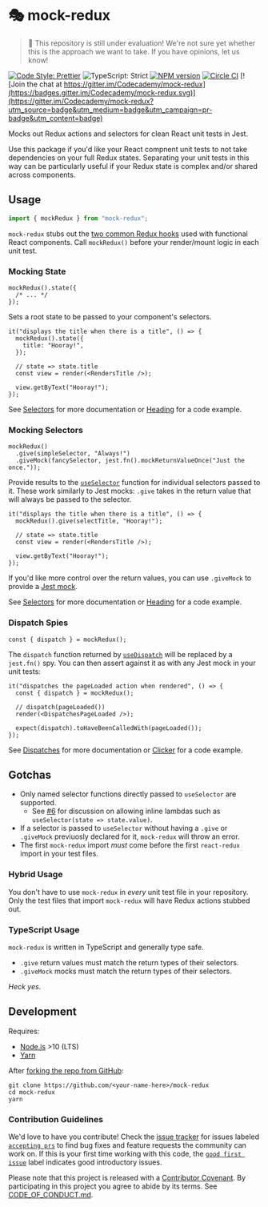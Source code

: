 # 🎭 mock-redux

> 🚧 This repository is still under evaluation!
> We're not sure yet whether this is the approach we want to take.
> If you have opinions, let us know!

[![Code Style: Prettier](https://img.shields.io/badge/code_style-prettier-brightgreen.svg)](https://prettier.io)
![TypeScript: Strict](https://img.shields.io/badge/typescript-strict-brightgreen.svg)
[![NPM version](https://badge.fury.io/js/mock-redux.svg)](http://badge.fury.io/js/mock-redux)
[![Circle CI](https://img.shields.io/circleci/build/github/Codecademy/mock-redux.svg)](https://circleci.com/gh/Codecademy/mock-redux)
[![Join the chat at https://gitter.im/Codecademy/mock-redux](https://badges.gitter.im/Codecademy/mock-redux.svg)](https://gitter.im/Codecademy/mock-redux?utm_source=badge&utm_medium=badge&utm_campaign=pr-badge&utm_content=badge)

Mocks out Redux actions and selectors for clean React unit tests in Jest.

Use this package if you'd like your React compnent unit tests to not take dependencies on your full Redux states.
Separating your unit tests in this way can be particularly useful if your Redux state is complex and/or shared across components.

## Usage

```js
import { mockRedux } from "mock-redux";
```

`mock-redux` stubs out the [two common Redux hooks](https://react-redux.js.org/api/hooks) used with functional React components.
Call `mockRedux()` before your render/mount logic in each unit test.

### Mocking State

```tsx
mockRedux().state({
  /* ... */
});
```

Sets a root state to be passed to your component's selectors.

```tsx
it("displays the title when there is a title", () => {
  mockRedux().state({
    title: "Hooray!",
  });

  // state => state.title
  const view = render(<RendersTitle />);

  view.getByText("Hooray!");
});
```

See [Selectors](./docs/Selectors.md) for more documentation or [Heading](./docs/examples/Heading/Heading.test.tsx) for a code example.

### Mocking Selectors

```tsx
mockRedux()
  .give(simpleSelector, "Always!")
  .giveMock(fancySelector, jest.fn().mockReturnValueOnce("Just the once."));
```

Provide results to the [`useSelector`](https://react-redux.js.org/api/hooks#useselector) function for individual selectors passed to it.
These work similarly to Jest mocks: `.give` takes in the return value that will always be passed to the selector.

```tsx
it("displays the title when there is a title", () => {
  mockRedux().give(selectTitle, "Hooray!");

  // state => state.title
  const view = render(<RendersTitle />);

  view.getByText("Hooray!");
});
```

If you'd like more control over the return values, you can use `.giveMock` to provide a [Jest mock](https://jestjs.io/docs/en/mock-functions.html).

See [Selectors](./docs/Selectors.md) for more documentation or [Heading](./docs/examples/Heading/Heading.test.tsx) for a code example.

### Dispatch Spies

```tsx
const { dispatch } = mockRedux();
```

The `dispatch` function returned by [`useDispatch`](https://react-redux.js.org/api/hooks#usedispatch) will be replaced by a `jest.fn()` spy.
You can then assert against it as with any Jest mock in your unit tests:

```tsx
it("dispatches the pageLoaded action when rendered", () => {
  const { dispatch } = mockRedux();

  // dispatch(pageLoaded())
  render(<DispatchesPageLoaded />);

  expect(dispatch).toHaveBeenCalledWith(pageLoaded());
});
```

See [Dispatches](./docs/Dispatches.md) for more documentation or [Clicker](./docs/examples/Clicker/Clicker.test.tsx) for a code example.

## Gotchas

- Only named selector functions directly passed to `useSelector` are supported.
  - See [#6](https://github.com/Codecademy/mock-redux/issues/6) for discussion on allowing inline lambdas such as `useSelector(state => state.value)`.
- If a selector is passed to `useSelector` without having a `.give` or `.giveMock` previuosly declared for it, `mock-redux` will throw an error.
- The first `mock-redux` import _must_ come before the first `react-redux` import in your test files.

### Hybrid Usage

You don't have to use `mock-redux` in _every_ unit test file in your repository.
Only the test files that import `mock-redux` will have Redux actions stubbed out.

### TypeScript Usage

`mock-redux` is written in TypeScript and generally type safe.

- `.give` return values must match the return types of their selectors.
- `.giveMock` mocks must match the return types of their selectors.

_Heck yes._

## Development

Requires:

- [Node.js](https://nodejs.org) >10 (LTS)
- [Yarn](https://yarnpkg.com/en)

After [forking the repo from GitHub](https://help.github.com/articles/fork-a-repo):

```
git clone https://github.com/<your-name-here>/mock-redux
cd mock-redux
yarn
```

### Contribution Guidelines

We'd love to have you contribute!
Check the [issue tracker](https://github.com/Codecademy/mock-redux/issues) for issues labeled [`accepting prs`](https://github.com/Codecademy/mock-redux/issues?utf8=%E2%9C%93&q=is%3Aissue+is%3Aopen+label%3A%22accepting+prs%22) to find bug fixes and feature requests the community can work on.
If this is your first time working with this code, the [`good first issue`](https://github.com/Codecademy/mock-redux/issues?utf8=%E2%9C%93&q=is%3Aissue+is%3Aopen+label%3A%22good+first+issue%22+) label indicates good introductory issues.

Please note that this project is released with a [Contributor Covenant](https://www.contributor-covenant.org).
By participating in this project you agree to abide by its terms.
See [CODE_OF_CONDUCT.md](./CODE_OF_CONDUCT.md).
